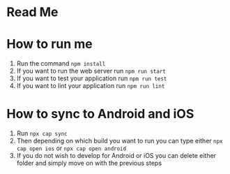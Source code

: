 # Read Me

# How to run me

1. Run the command `npm install` 
2. If you want to run the web server run `npm run start` 
3. If you want to test your application run `npm run test`
4. If you want to lint your application run `npm run lint`

# How to sync to Android and iOS

1. Run `npx cap sync` 
2. Then depending on which build you want to run you can type either `npx cap open ios` or `npx cap open android` 
3. If you do not wish to develop for Android or iOS you can delete either folder and simply move on with the previous steps
